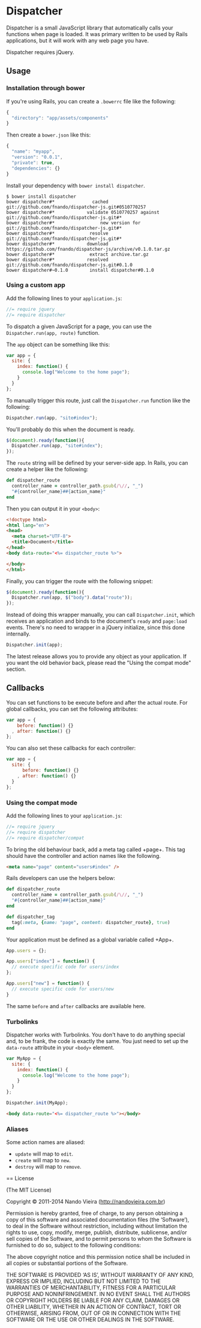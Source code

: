 # Dispatcher

Dispatcher is a small JavaScript library that automatically calls your functions when page is loaded. It was primary written to be used by Rails applications, but it will work with any web page you have.

Dispatcher requires jQuery.

## Usage

### Installation through bower

If you're using Rails, you can create a `.bowerrc` file like the following:

```javascript
{
  "directory": "app/assets/components"
}
```

Then create a `bower.json` like this:

```javascript
{
  "name": "myapp",
  "version": "0.0.1",
  "private": true,
  "dependencies": {}
}
```

Install your dependency with `bower install dispatcher`.

```text
$ bower install dispatcher
bower dispatcher#*              cached git://github.com/fnando/dispatcher-js.git#0510770257
bower dispatcher#*            validate 0510770257 against git://github.com/fnando/dispatcher-js.git#*
bower dispatcher#*                 new version for git://github.com/fnando/dispatcher-js.git#*
bower dispatcher#*             resolve git://github.com/fnando/dispatcher-js.git#*
bower dispatcher#*            download https://github.com/fnando/dispatcher-js/archive/v0.1.0.tar.gz
bower dispatcher#*             extract archive.tar.gz
bower dispatcher#*            resolved git://github.com/fnando/dispatcher-js.git#0.1.0
bower dispatcher#~0.1.0        install dispatcher#0.1.0
```

### Using a custom app

Add the following lines to your `application.js`:

```javascript
//= require jquery
//= require dispatcher
```

To dispatch a given JavaScript for a page, you can use the `Dispatcher.run(app, route)` function.

The `app` object can be something like this:

```javascript
var app = {
  site: {
    index: function() {
      console.log("Welcome to the home page");
    }
  }
};
```

To manually trigger this route, just call the `Dispatcher.run` function like the following:

```javascript
Dispatcher.run(app, "site#index");
```

You'll probably do this when the document is ready.

```javascript
$(document).ready(function(){
  Dispatcher.run(app, "site#index");
});
```

The `route` string will be defined by your server-side app. In Rails, you can create a helper like the following:

```ruby
def dispatcher_route
  controller_name = controller_path.gsub(/\//, "_")
  "#{controller_name}##{action_name}"
end
```

Then you can output it in your `<body>`:

```html
<!doctype html>
<html lang="en">
<head>
  <meta charset="UTF-8">
  <title>Document</title>
</head>
<body data-route="<%= dispatcher_route %>">

</body>
</html>
```

Finally, you can trigger the route with the following snippet:

```javascript
$(document).ready(function(){
  Dispatcher.run(app, $("body").data("route"));
});
```

Instead of doing this wrapper manually, you can call `Dispatcher.init`, which receives an application and binds to the document's `ready` and `page:load` events. There's no need to wrapper in a jQuery initialize, since this done internally.

```javascript
Dispatcher.init(app);
```

The latest release allows you to provide any object as your application. If you want the old behavior back, please read the "Using the compat mode" section.

## Callbacks

You can set functions to be execute before and after the actual route. For global callbacks, you can set the following attributes:

```javascript
var app = {
    before: function() {}
  , after: function() {}
};
```

You can also set these callbacks for each controller:

```javascript
var app = {
  site: {
      before: function() {}
    , after: function() {}
  }
};
```

### Using the compat mode

Add the following lines to your `application.js`:

```javascript
//= require jquery
//= require dispatcher
//= require dispatcher/compat
```

To bring the old behaviour back, add a meta tag called +page+. This tag should have the controller and action names like the following.

```html
<meta name="page" content="users#index" />
```

Rails developers can use the helpers below:

```ruby
def dispatcher_route
  controller_name = controller_path.gsub(/\//, "_")
  "#{controller_name}##{action_name}"
end

def dispatcher_tag
  tag(:meta, {name: "page", content: dispatcher_route}, true)
end
```

Your application must be defined as a global variable called +App+.

```javascript
App.users = {};

App.users["index"] = function() {
  // execute specific code for users/index
};

App.users["new"] = function() {
  // execute specific code for users/new
}
```

The same `before` and `after` callbacks are available here.

### Turbolinks

Dispatcher works with Turbolinks. You don't have to do anything special and, to be frank, the code is exactly the same. You just need to set up the `data-route` attribute in your `<body>` element.

```javascript
var MyApp = {
  site: {
    index: function() {
      console.log("Welcome to the home page");
    }
  }
};

Dispatcher.init(MyApp);
```

```html
<body data-route="<%= dispatcher_route %>"></body>
```

### Aliases

Some action names are aliased:

- `update` will map to `edit`.
- `create` will map to `new`.
- `destroy` will map to `remove`.

== License

(The MIT License)

Copyright © 2011-2014 Nando Vieira (http://nandovieira.com.br)

Permission is hereby granted, free of charge, to any person obtaining a copy of this software and associated documentation files (the ‘Software’), to deal in the Software without restriction, including without limitation the rights to use, copy, modify, merge, publish, distribute, sublicense, and/or sell copies of the Software, and to permit persons to whom the Software is furnished to do so, subject to the following conditions:

The above copyright notice and this permission notice shall be included in all copies or substantial portions of the Software.

THE SOFTWARE IS PROVIDED ‘AS IS’, WITHOUT WARRANTY OF ANY KIND, EXPRESS OR IMPLIED, INCLUDING BUT NOT LIMITED TO THE WARRANTIES OF MERCHANTABILITY, FITNESS FOR A PARTICULAR PURPOSE AND NONINFRINGEMENT. IN NO EVENT SHALL THE AUTHORS OR COPYRIGHT HOLDERS BE LIABLE FOR ANY CLAIM, DAMAGES OR OTHER LIABILITY, WHETHER IN AN ACTION OF CONTRACT, TORT OR OTHERWISE, ARISING FROM, OUT OF OR IN CONNECTION WITH THE SOFTWARE OR THE USE OR OTHER DEALINGS IN THE SOFTWARE.
